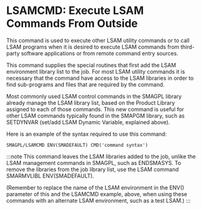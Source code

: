 # LSAMCMD: Execute LSAM Commands From Outside

This command is used to execute other LSAM utility commands or to call
LSAM programs when it is desired to execute LSAM commands from
third-party software applications or from remote command entry sources.

This command supplies the special routines that first add the LSAM
environment library list to the job. For most LSAM utility commands it
is necessary that the command have access to the LSAM libraries in order
to find sub-programs and files that are required by the command.

Most commonly used LSAM control commands in the SMAGPL library already
manage the LSAM library list, based on the Product Library assigned to
each of those commands. This new command is useful for other LSAM
commands typically found in the SMAPGM library, such as SETDYNVAR
(set/add LSAM Dynamic Variable, explained above).

Here is an example of the syntax required to use this command:

```shell
SMAGPL/LSAMCMD ENV(SMADEFAULT) CMD('command syntax')
```

:::note
This command leaves the LSAM libraries added to the job, unlike the LSAM management commands in SMAGPL, such as ENDSMASYS. To remove the libraries from the job library list, use the LSAM command SMARMVLIBL ENV(SMADEFAULT).

(Remember to replace the name of the LSAM environment in the ENV() parameter of this and the LSAMCMD example, above, when using these commands with an alternate LSAM environment, such as a test LSAM.)
:::
